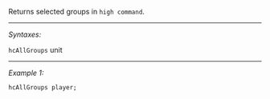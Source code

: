 Returns selected groups in `high command`.


---
*Syntaxes:*

`hcAllGroups` unit

---
*Example 1:*

```sqf
hcAllGroups player;
```